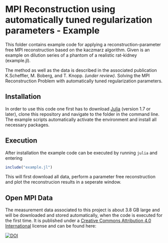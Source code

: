 # MPI Reconstruction using automatically tuned regularization parameters - Example

This folder contains example code for applying a reconstruction-parameter free MPI reconstruction based on the kaczmarz algorithm.
Given is an example on dilution series of a phantom of a realistic rat-kidney (example.jl).

The method as well as the data is described in the associated publication
K.Scheffler, M. Boberg, and T. Knopp. *(under review)*. Solving the MPI Reconstruction Problem with automatically tuned regularization parameters.


## Installation

In order to use this code one first has to download [Julia](https://julialang.org/) (version 1.7 or later), clone this repository and navigate to the folder in the command line. The example scripts automatically activate the environment and install all necessary packages.

## Execution
After installation the example code can be executed by running `julia` and entering
```julia
include("example.jl")
```
This will first download all data, perform a parameter free reconstruction and plot the reconstrucion results in a seperate window.

## Open MPI Data

The measurement data associated to this project is about 3.8 GB large and will be downloaded and stored automatically, when the code is executed for the first time.
It is published under a [Creative Commons Attribution 4.0 International](https://creativecommons.org/licenses/by/4.0/legalcode) license and can be found here:

[![DOI](https://zenodo.org/badge/DOI/10.5281/zenodo.8017434.svg)](https://doi.org/10.5281/zenodo.8017434)
